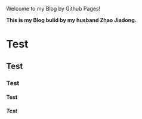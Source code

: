 Welcome to my Blog by Github Pages!

**This is my Blog bulid by my husband Zhao Jiadong.**
# Test
## Test
### Test
#### Test
##### Test
